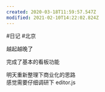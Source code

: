 ```yaml
---
created: 2020-03-18T11:59:57.547Z
modified: 2021-02-10T14:22:02.824Z
---
```

#日记 #北京 

越起越晚了

<!-- @timer "date":"Sat Feb 01 2020 18:08:27 GMT+0800 (CST)" -->

完成了基本的看板功能

<!-- @timer "date":"Sat Feb 01 2020 21:09:22 GMT+0800 (CST)","duration":"about 3 hours" -->

明天重新整理下商业化的思路  
感觉需要仔细调研下 editor.js
